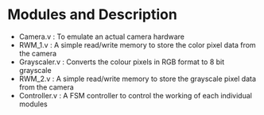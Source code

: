# Modules and Description

+ Camera.v      : To emulate an actual camera hardware
+ RWM_1.v       : A simple read/write memory to store the color pixel data from the camera
+ Grayscaler.v  : Converts the colour pixels in RGB format to 8 bit grayscale
+ RWM_2.v       : A simple read/write memory to store the grayscale pixel data from the camera
+ Controller.v  : A FSM controller to control the working of each individual modules  
